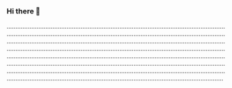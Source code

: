 ### Hi there 👋

...............................................................................................................................................................................................................................................................................................................................................................................................................................................................................................................................................................................................................................................................................................................................................................................................................................................................................................................................................................................................................................